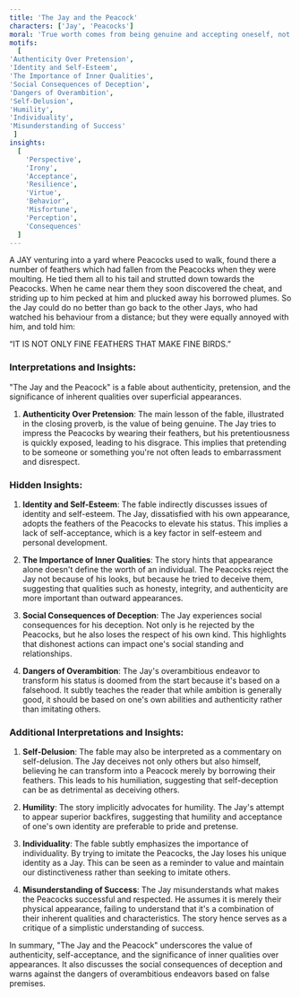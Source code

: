```yaml
---
title: 'The Jay and the Peacock'
characters: ['Jay', 'Peacocks']
moral: 'True worth comes from being genuine and accepting oneself, not from mere appearances.'
motifs:
  [
'Authenticity Over Pretension',
'Identity and Self-Esteem',
'The Importance of Inner Qualities',
'Social Consequences of Deception',
'Dangers of Overambition',
'Self-Delusion',
'Humility',
'Individuality',
'Misunderstanding of Success'
 ]
insights:
  [
    'Perspective',
    'Irony',
    'Acceptance',
    'Resilience',
    'Virtue',
    'Behavior',
    'Misfortune',
    'Perception',
    'Consequences'
  ]
---
```


A JAY venturing into a yard where Peacocks used to walk, found there a number of feathers which had fallen from the Peacocks when they were moulting. He tied them all to his tail and strutted down towards the Peacocks. When he came near them they soon discovered the cheat, and striding up to him pecked at him and plucked away his borrowed plumes. So the Jay could do no better than go back to the other Jays, who had watched his behaviour from a distance; but they were equally annoyed with him, and told him:

“IT IS NOT ONLY FINE FEATHERS THAT MAKE FINE BIRDS.”

### Interpretations and Insights:

"The Jay and the Peacock" is a fable about authenticity, pretension, and the significance of inherent qualities over superficial appearances.

1. **Authenticity Over Pretension**: The main lesson of the fable, illustrated in the closing proverb, is the value of being genuine. The Jay tries to impress the Peacocks by wearing their feathers, but his pretentiousness is quickly exposed, leading to his disgrace. This implies that pretending to be someone or something you're not often leads to embarrassment and disrespect.

### Hidden Insights:

1. **Identity and Self-Esteem**: The fable indirectly discusses issues of identity and self-esteem. The Jay, dissatisfied with his own appearance, adopts the feathers of the Peacocks to elevate his status. This implies a lack of self-acceptance, which is a key factor in self-esteem and personal development.

2. **The Importance of Inner Qualities**: The story hints that appearance alone doesn't define the worth of an individual. The Peacocks reject the Jay not because of his looks, but because he tried to deceive them, suggesting that qualities such as honesty, integrity, and authenticity are more important than outward appearances.

3. **Social Consequences of Deception**: The Jay experiences social consequences for his deception. Not only is he rejected by the Peacocks, but he also loses the respect of his own kind. This highlights that dishonest actions can impact one's social standing and relationships.

4. **Dangers of Overambition**: The Jay's overambitious endeavor to transform his status is doomed from the start because it's based on a falsehood. It subtly teaches the reader that while ambition is generally good, it should be based on one's own abilities and authenticity rather than imitating others.

### Additional Interpretations and Insights:

1. **Self-Delusion**: The fable may also be interpreted as a commentary on self-delusion. The Jay deceives not only others but also himself, believing he can transform into a Peacock merely by borrowing their feathers. This leads to his humiliation, suggesting that self-deception can be as detrimental as deceiving others.

2. **Humility**: The story implicitly advocates for humility. The Jay's attempt to appear superior backfires, suggesting that humility and acceptance of one's own identity are preferable to pride and pretense.

3. **Individuality**: The fable subtly emphasizes the importance of individuality. By trying to imitate the Peacocks, the Jay loses his unique identity as a Jay. This can be seen as a reminder to value and maintain our distinctiveness rather than seeking to imitate others.

4. **Misunderstanding of Success**: The Jay misunderstands what makes the Peacocks successful and respected. He assumes it is merely their physical appearance, failing to understand that it's a combination of their inherent qualities and characteristics. The story hence serves as a critique of a simplistic understanding of success.

In summary, "The Jay and the Peacock" underscores the value of authenticity, self-acceptance, and the significance of inner qualities over appearances. It also discusses the social consequences of deception and warns against the dangers of overambitious endeavors based on false premises.
